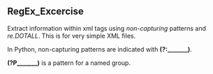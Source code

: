 ## RegEx_Excercise

Extract information within xml tags using *non-capturing* patterns and *re.DOTALL*.  This is for very simple XML files.

In Python, non-capturing patterns are indicated with **(?:_______)**.

**(?P<name>_______)** is a pattern for a named group.
